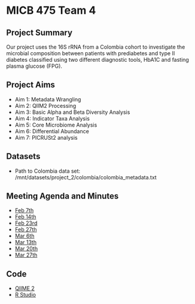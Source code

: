 # MICB 475 Team 4

## Project Summary
Our project uses the 16S rRNA from a Colombia cohort to investigate the microbial composition between patients with prediabetes and type II diabetes classified using two different diagnostic tools, HbA1C and fasting plasma glucose (FPG). 

## Project Aims
- Aim 1: Metadata Wrangling
- Aim 2: QIIM2 Processing
- Aim 3: Basic Alpha and Beta Diversity Analysis
- Aim 4: Indicator Taxa Analysis
- Aim 5: Core Microbiome Analysis
- Aim 6: Differential Abundance
- Aim 7: PICRUSt2 analysis


## Datasets
- Path to Colombia data set: /mnt/datasets/project_2/colombia/colombia_metadata.txt

## Meeting Agenda and Minutes
- [Feb 7th](https://github.com/loujainbilal/MICB475_Team4/blob/5738125aa837f25155416c20ab6eed6bb2347edd/Meeting_Minutes/Feb_7.md)
- [Feb 14th](https://github.com/loujainbilal/MICB475_Team4/blob/caeff040656feac3b29e7bfd28cd4144130e6f94/Meeting_Minutes/Feb_14.md)
- [Feb 23rd](https://github.com/loujainbilal/MICB475_Team4/blob/4bebf68122dc4885eb8cdadc3f05544380da67e1/Meeting_Minutes/Feb_23.md)
- [Feb 27th](https://github.com/loujainbilal/MICB475_Team4/blob/5f15199f66842ede27104596d2d887f2ac3dd65d/Meeting_Minutes/Feb_27.md)
- [Mar 6th](https://github.com/loujainbilal/MICB475_Team4/blob/64ae9f1418796d0bff030db9559dde51c5cd52c0/Meeting_Minutes/Mar_6.md)
- [Mar 13th](https://github.com/loujainbilal/MICB475_Team4/blob/e5d6bb1a0d73c29432d0682bd182cd2e74543f84/Meeting_Minutes/Mar_13.md)
- [Mar 20th](https://github.com/loujainbilal/MICB475_Team4/blob/1e8b350ac4d7635562e87fbda39c0bd5b715ee1d/Meeting_Minutes/Mar_20.md)
- [Mar 27th](https://github.com/loujainbilal/MICB475_Team4/blob/a60c5ea3563ce4059e09a01cc34639e5c3b4a433/Meeting_Minutes/Mar_27.md)
  



## Code
- [QIIME 2](https://github.com/loujainbilal/MICB475_Team4/tree/3a48cc34f9b4d08d0d790a1ecf5cb28e09baa759/QIIME2)
- [R Studio](https://github.com/loujainbilal/MICB475_Team4/tree/c2bef3bce4d6de0b681bbc162ffbdc0419a8a7ec/R_Studio)

